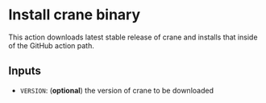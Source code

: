 # Install crane binary

This action downloads latest stable release of crane and installs that inside
of the GitHub action path.

## Inputs

* `VERSION`: (**optional**) the version of crane to be downloaded
